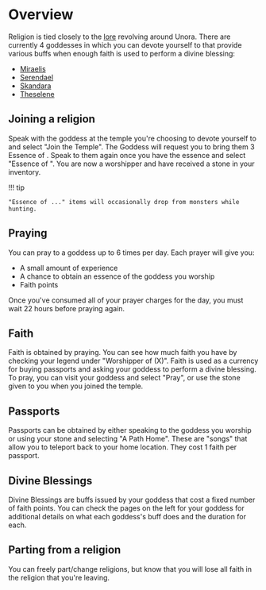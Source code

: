 # Overview

Religion is tied closely to the [lore](../lore/overview.md) revolving around Unora. There are currently 4 goddesses in which you can devote yourself to that provide various buffs when enough faith is used to perform a divine blessing:

- [Miraelis](./miraelis.md)
- [Serendael](./serendael.md)
- [Skandara](./skandara.md)
- [Theselene](./theselene.md)

## Joining a religion

Speak with the goddess at the temple you're choosing to devote yourself to and select "Join the Temple". The Goddess will request you to bring them 3 Essence of <Goddess Name>. Speak to them again once you have the essence and select "Essence of <Goddess Name>". You are now a worshipper and have received a <Goddess> stone in your inventory.

!!! tip

    "Essence of ..." items will occasionally drop from monsters while hunting.

## Praying

You can pray to a goddess up to 6 times per day. Each prayer will give you:

- A small amount of experience
- A chance to obtain an essence of the goddess you worship
- Faith points

Once you've consumed all of your prayer charges for the day, you must wait 22 hours before praying again.

## Faith

Faith is obtained by praying. You can see how much faith you have by checking your legend under "Worshipper of <Goddess> (X)". Faith is used as a currency for buying passports and asking your goddess to perform a divine blessing. To pray, you can visit your goddess and select "Pray", or use the <Goddess> stone given to you when you joined the temple.

## Passports

Passports can be obtained by either speaking to the goddess you worship or using your <Goddess> stone and selecting "A Path Home". These are "songs" that allow you to teleport back to your home location. They cost 1 faith per passport.

## Divine Blessings

Divine Blessings are buffs issued by your goddess that cost a fixed number of faith points. You can check the pages on the left for your goddess for additional details on what each goddess's buff does and the duration for each.

## Parting from a religion

You can freely part/change  religions, but know that you will lose all faith in the religion that you're leaving.
